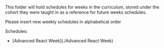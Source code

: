 This folder will hold schedules for weeks in the curriculum, stored under the cohort they were taught in as a reference for future weeks schedules.

Please insert new weekly schedules in alphabetical order

Schedules:

- [Advanced React Week](./Advanced React Week)
